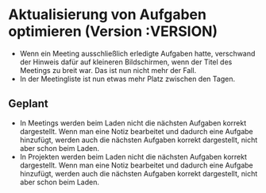 # Aktualisierung von Aufgaben optimieren (Version :VERSION)

- Wenn ein Meeting ausschließlich erledigte Aufgaben hatte, verschwand der Hinweis dafür auf kleineren Bildschirmen, wenn der Titel des Meetings zu breit war. Das ist nun nicht mehr der Fall.
- In der Meetingliste ist nun etwas mehr Platz zwischen den Tagen.

## Geplant

- In Meetings werden beim Laden nicht die nächsten Aufgaben korrekt dargestellt. Wenn man eine Notiz bearbeitet und dadurch eine Aufgabe hinzufügt, werden auch die nächsten Aufgaben korrekt dargestellt, nicht aber schon beim Laden.
- In Projekten werden beim Laden nicht die nächsten Aufgaben korrekt dargestellt. Wenn man eine Notiz bearbeitet und dadurch eine Aufgabe hinzufügt, werden auch die nächsten Aufgaben korrekt dargestellt, nicht aber schon beim Laden.
